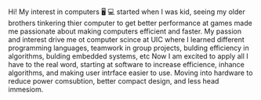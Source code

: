 Hi! My interest in computers 🖥️ 💻  started when I was kid, seeing my older brothers tinkering thier computer to get better performance at games made me passionate about making computers efficient and faster.
My passion and interest drive me ot computer scince at UIC where I learned different programming languages, teamwork in group projects, bulding efficiency in algorithms, bulding embedded systems, etc
Now I am excited to apply all I have to the real word, starting at software to increase efficience, inhance algorithms, and making user intrface easier to use.
Moving into hardware to reduce power comsubtion, better compact design, and less head immesiom.
